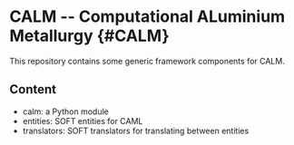 CALM -- Computational ALuminium Metallurgy  {#CALM}
==========================================
This repository contains some generic framework components for CALM.


Content
-------
  - calm: a Python module
  - entities: SOFT entities for CAML
  - translators: SOFT translators for translating between entities
